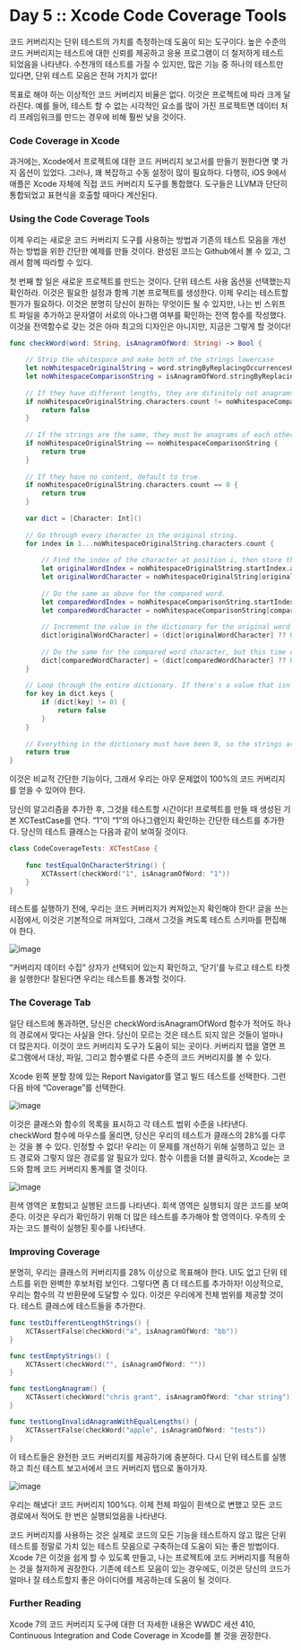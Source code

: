 # Day 5 :: Xcode Code Coverage Tools

코드 커버리지는 단위 테스트의 가치를 측정하는데 도움이 되는 도구이다. 높은 수준의 코드 커버리지는 테스트에 대한 신뢰를 제공하고 응용 프로그램이 더 철저하게 테스트 되었음을 나타낸다. 수천개의 테스트를 가질 수 있지만, 많은 기능 중 하나의 테스트만 있다면, 단위 테스트 모음은 전혀 가치가 없다!

목표로 해야 하는 이상적인 코드 커버리지 비율은 없다. 이것은 프로젝트에 따라 크게 달라진다. 예를 들어, 테스트 할 수 없는 시각적인 요소를 많이 가진 프로젝트면 데이터 처리 프레임워크를 만드는 경우에 비해 훨씬 낮을 것이다.

### Code Coverage in Xcode

과거에는, Xcode에서 프로젝트에 대한 코드 커버리지 보고서를 만들기 원한다면 몇 가지 옵션이 있었다. 그러나, 꽤 복잡하고 수동 설정이 많이 필요하다. 다행히, iOS 9에서 애플은 Xcode 자체에 직접 코드 커버리지 도구를 통합했다. 도구들은 LLVM과 단단히 통합되었고 표현식을 호출할 때마다 계산된다.

### Using the Code Coverage Tools

이제 우리는 새로운 코드 커버리지 도구를 사용하는 방법과 기존의 테스트 모음을 개선하는 방법을 위한 간단한 예제를 만들 것이다. 완성된 코드는 Github에서 볼 수 있고, 그래서 함께 따라할 수 있다.

첫 번째 할 일은 새로운 프로젝트를 만드는 것이다. 단위 테스트 사용 옵션을 선택했는지 확인하라. 이것은 필요한 설정과 함께 기본 프로젝트를 생성한다. 이제 우리는 테스트할 뭔가가 필요하다. 이것은 분명히 당신이 원하는 무엇이든 될 수 있지만, 나는 빈 스위프트 파일을 추가하고 문자열이 서로의 아나그램 여부를 확인하는 전역 함수를 작성했다. 이것을 전역함수로 갖는 것은 아마 최고의 디자인은 아니지만, 지금은 그렇게 할 것이다!

```swift
func checkWord(word: String, isAnagramOfWord: String) -> Bool {
    
    // Strip the whitespace and make both of the strings lowercase
    let noWhitespaceOriginalString = word.stringByReplacingOccurrencesOfString(" ", withString: "").lowercaseString
    let noWhitespaceComparisonString = isAnagramOfWord.stringByReplacingOccurrencesOfString(" ", withString: "").lowercaseString
    
    // If they have different lengths, they are difinitely not anagrams
    if noWhitespaceOriginalString.characters.count != noWhitespaceComparisonString.characters.count {
        return false
    }
    
    // If the strings are the same, they must be anagrams of each other!
    if noWhitespaceOriginalString == noWhitespaceComparisonString {
        return true
    }
    
    // If they have no content, default to true.
    if noWhitespaceOriginalString.characters.count == 0 {
        return true
    }
    
    var dict = [Character: Int]()
    
    // Go through every character in the original string.
    for index in 1...noWhitespaceOriginalString.characters.count {
        
        // Find the index of the character at position i, then store the character.
        let originalWordIndex = noWhitespaceOriginalString.startIndex.advancedBy(index - 1)
        let originalWordCharacter = noWhitespaceOriginalString[originalWordIndex]
        
        // Do the same as above for the compared word.
        let comparedWordIndex = noWhitespaceComparisonString.startIndex.advancedBy(index - 1)
        let comparedWordCharacter = noWhitespaceComparisonString[comparedWordIndex]
        
        // Increment the value in the dictionary for the original word character. If it doesn't exist, set it to 0 first.
        dict[originalWordCharacter] = (dict[originalWordCharacter] ?? 0) + 1
        
        // Do the same for the compared word character, but this time decrement instead of increment.
        dict[comparedWordCharacter] = (dict[comparedWordCharacter] ?? 0) - 1
    }
    
    // Loop through the entire dictionary. If there's a value that isn't 0, the strings aren't anagrams.
    for key in dict.keys {
        if (dict[key] != 0) {
            return false
        }
    }
    
    // Everything in the dictionary must have been 0, so the strings are balanced.
    return true
}
```

이것은 비교적 간단한 기능이다, 그래서 우리는 아무 문제없이 100%의 코드 커버리지를 얻을 수 있어야 한다.

당신의 알고리즘을 추가한 후, 그것을 테스트할 시간이다! 프로젝트를 만들 때 생성된 기본 XCTestCase를 연다. “1”이 “1”의 아나그램인지 확인하는 간단한 테스트를 추가한다. 당신의 테스트 클래스는 다음과 같이 보여질 것이다.

```swift
class CodeCoverageTests: XCTestCase {
    
    func testEqualOnCharacterString() {
        XCTAssert(checkWord("1", isAnagramOfWord: "1"))
    }
}
```

테스트를 실행하기 전에, 우리는 코드 커버리지가 켜져있는지 확인해야 한다! 글을 쓰는 시점에서, 이것은 기본적으로 꺼져있다, 그래서 그것을 켜도록 테스트 스키마를 편집해야 한다.

![image](./images/turnOnCoverage.png)

“커버리지 데이터 수집” 상자가 선택되어 있는지 확인하고, ‘닫기’를 누르고 테스트 타켓을 실행한다! 잘된다면 우리는 테스트를 통과할 것이다.

### The Coverage Tab

일단 테스트에 통과하면, 당신은 checkWord:isAnagramOfWord 함수가 적어도 하나의 경로에서 맞다는 사실을 안다. 당신이 모르는 것은 테스트 되지 않은 것들이 얼마나 더 많은지다. 이것이 코드 커버리지 도구가 도움이 되는 곳이다. 커버리지 탭을 열면 프로그램에서 대상, 파일, 그리고 함수별로 다른 수준의 코드 커버리지를 볼 수 있다.

Xcode 왼쪽 분할 창에 있는 Report Navigator를 열고 빌드 테스트를 선택한다. 그런 다음 바에 “Coverage”를 선택한다.

![image](./images/testCoveragePanel.png)

이것은 클래스와 함수의 목록을 표시하고 각 테스트 범위 수준을 나타낸다. checkWord 함수에 마우스를 올리면, 당신은 우리의 테스트가 클래스의 28%를 다루는 것을 볼 수 있다. 인정할 수 없다! 우리는 이 문제를 개선하기 위해 실행하고 있는 코드 경로와 그렇지 않은 경로를 알 필요가 있다. 함수 이름을 더블 클릭하고, Xcode는 코드와 함께 코드 커버리지 통계를 열 것이다.

![image](./images/firstCoverageResults.png)

흰색 영역은 포함되고 실행된 코드를 나타낸다. 회색 영역은 실행되지 않은 코드를 보여준다. 이것은 우리가 확인하기 위해 더 많은 테스트를 추가해야 할 영역이다. 우측의 숫자는 코드 블럭이 실행된 횟수를 나타낸다.

### Improving Coverage

분명히, 우리는 클래스의 커버리지를 28% 이상으로 목표해야 한다. UI도 없고 단위 테스트를 위한 완벽한 후보처럼 보인다. 그렇다면 좀 더 테스트를 추가하자! 이상적으로, 우리는 함수의 각 반환문에 도달할 수 있다. 이것은 우리에게 전체 범위를 제공할 것이다. 테스트 클래스에 테스트들을 추가한다.

```swift
func testDifferentLengthStrings() {
    XCTAssertFalse(checkWord("a", isAnagramOfWord: "bb"))
}

func testEmptyStrings() {
    XCTAssert(checkWord("", isAnagramOfWord: ""))
}

func testLongAnagram() {
    XCTAssert(checkWord("chris grant", isAnagramOfWord: "char string"))
}

func testLongInvalidAnagramWithEqualLengths() {
    XCTAssertFalse(checkWord("apple", isAnagramOfWord: "tests"))
}
```

이 테스트들은 완전한 코드 커버리지를 제공하기에 충분하다. 다시 단위 테스트를 실행하고 최신 테스트 보고서에서 코드 커버리지 탭으로 돌아가자.

![image](./images/finalCoverageResults.png)

우리는 해냈다! 코드 커버리지 100%다. 이제 전체 파일이 흰색으로 변했고 모든 코드 경로에서 적어도 한 번은 실행되었음을 나타낸다.

코드 커버리지를 사용하는 것은 실제로 코드의 모든 기능을 테스트하지 않고 많은 단위 테스트를 정말로 가치 있는 테스트 모음으로 구축하는데 도움이 되는 좋은 방법이다. Xcode 7은 이것을 쉽게 할 수 있도록 만들고, 나는 프로젝트에 코드 커버리지를 적용하는 것을 철저하게 권장한다. 기존에 테스트 모음이 있는 경우에도, 이것은 당신의 코드가 얼마나 잘 테스트할지 좋은 아이디어를 제공하는데 도움이 될 것이다.

### Further Reading

Xcode 7의 코드 커버리지 도구에 대한 더 자세한 내용은 WWDC 세션 410, Continuous Integration and Code Coverage in Xcode를 볼 것을 권장한다.